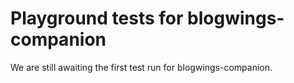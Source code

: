 # Playground tests for blogwings-companion
We are still awaiting the first test run for blogwings-companion.
